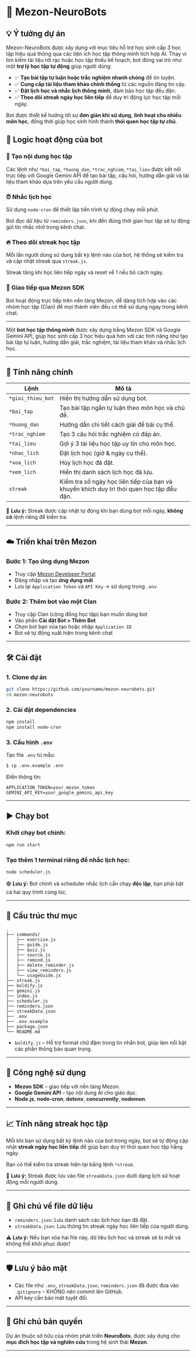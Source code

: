 # 🤖 Mezon-NeuroBots


## 💡 Ý tưởng dự án

Mezon-NeuroBots được xây dựng với mục tiêu hỗ trợ học sinh cấp 3 học tập hiệu quả thông qua các tiện ích học tập thông minh tích hợp AI. Thay vì tìm kiếm tài liệu rời rạc hoặc học tập thiếu kế hoạch, bot đóng vai trò như một **trợ lý học tập tự động** giúp người dùng:

- ✅ **Tạo bài tập tự luận hoặc trắc nghiệm nhanh chóng** để ôn luyện.
- ✅ **Cung cấp tài liệu tham khảo chính thống** từ các nguồn đáng tin cậy.
- ✅ **Đặt lịch học và nhắc lịch thông minh**, đảm bảo học tập đều đặn.
- ✅ **Theo dõi streak ngày học liên tiếp** để duy trì động lực học tập mỗi ngày.

Bot được thiết kế hướng tới sự **đơn giản khi sử dụng**, **linh hoạt cho nhiều môn học**, đồng thời giúp học sinh hình thành **thói quen học tập tự chủ**.

## 🧩 Logic hoạt động của bot

### 📝 Tạo nội dung học tập

Các lệnh như `*bai_tap`, `*huong_dan`, `*trac_nghiem`, `*tai_lieu` được kết nối trực tiếp với Google Gemini API để tạo bài tập, câu hỏi, hướng dẫn giải và tài liệu tham khảo dựa trên yêu cầu người dùng.

### ⏰ Nhắc lịch học

Sử dụng `node-cron` để thiết lập tiến trình tự động chạy mỗi phút.

Bot đọc dữ liệu từ `reminders.json`, khi đến đúng thời gian học tập sẽ tự động gửi tin nhắc nhở trong kênh chat.

### 🔥 Theo dõi streak học tập

Mỗi lần người dùng sử dụng bất kỳ lệnh nào của bot, hệ thống sẽ kiểm tra và cập nhật streak qua `streak.js`.

Streak tăng khi học liên tiếp ngày và reset về 1 nếu bỏ cách ngày.

### 💬 Giao tiếp qua Mezon SDK

Bot hoạt động trực tiếp trên nền tảng Mezon, dễ dàng tích hợp vào các nhóm học tập (Clan) để mọi thành viên đều có thể sử dụng ngay trong kênh chat.

---


Một **bot học tập thông minh** được xây dựng bằng Mezon SDK và Google Gemini API, giúp học sinh cấp 3 học hiệu quả hơn với các tính năng như tạo bài tập tự luận, hướng dẫn giải, trắc nghiệm, tài liệu tham khảo và nhắc lịch học.

---

## 🚀 Tính năng chính

| Lệnh | Mô tả |
|-----------------------|-------|
| `*gioi_thieu_bot` | Hiển thị hướng dẫn sử dụng bot. |
| `*bai_tap` | Tạo bài tập ngắn tự luận theo môn học và chủ đề. |
| `*huong_dan` | Hướng dẫn chi tiết cách giải đề bài cụ thể. |
| `*trac_nghiem` | Tạo 3 câu hỏi trắc nghiệm có đáp án. |
| `*tai_lieu` | Gợi ý 3 tài liệu học tập uy tín cho môn học. |
| `*nhac_lich` | Đặt lịch học (giờ & ngày cụ thể). |
| `*xoa_lich` | Hủy lịch học đã đặt. |
| `*xem_lich` | Hiển thị danh sách lịch học đã lưu. |
| `streak` | Kiểm tra số ngày học liên tiếp của bạn và khuyến khích duy trì thói quen học tập đều đặn. |

🧠 **Lưu ý:** Streak được cập nhật tự động khi bạn dùng bot mỗi ngày, **không có** lệnh riêng để kiểm tra.

---

## ☁️ Triển khai trên Mezon

### Bước 1: Tạo ứng dụng Mezon

- Truy cập [Mezon Developer Portal](https://mezon.ai/)
- Đăng nhập và tạo **ứng dụng mới**
- Lưu lại `Application Token` và `API Key` → sử dụng trong `.env`

### Bước 2: Thêm bot vào một Clan

- Truy cập Clan (cộng đồng học tập) bạn muốn dùng bot
- Vào phần **Cài đặt Bot > Thêm Bot**
- Chọn bot bạn vừa tạo hoặc nhập `Application ID`
- Bot sẽ tự động xuất hiện trong kênh chat

---

## 🛠️ Cài đặt

### 1. Clone dự án

```bash
git clone https://github.com/yourname/mezon-neurobots.git
cd mezon-neurobots
```

### 2. Cài đặt dependencies

```bash
npm install
npm install node-cron
```

### 3. Cấu hình `.env`

Tạo file `.env` từ mẫu:

```bash
$ cp .env.example .env
```

Điền thông tin:

```env
APPLICATION_TOKEN=your_mezon_token
GEMINI_API_KEY=your_google_gemini_api_key
```

---

## ▶️ Chạy bot

### Khởi chạy bot chính:

```bash
npm run start
```

### Tạo thêm 1 terminal riêng để nhắc lịch học:

```bash
node scheduler.js
```

🟢 **Lưu ý:** Bot chính và scheduler nhắc lịch cần chạy **độc lập**, bạn phải bật cả hai quy trình cùng lúc.

---

## 📁 Cấu trúc thư mục

```
.
├── commands/
│   ├── exercise.js
│   ├── guide.js
│   ├── quiz.js
│   ├── source.js
│   ├── remind.js
│   ├── delete_reminder.js
│   ├── view_reminders.js
│   └── usageGuide.js
├── streak.js
├── boldify.js
├── gemini.js
├── index.js
├── scheduler.js
├── reminders.json
├── streakData.json
├── .env
├── .env.example
├── package.json
└── README.md
```

- `boldify.js` – Hỗ trợ format chữ đậm trong tin nhắn bot, giúp làm nổi bật các phần thông báo quan trọng.

---

## 🧠 Công nghệ sử dụng

- **Mezon SDK** – giao tiếp với nền tảng Mezon.
- **Google Gemini API** – tạo nội dung AI cho giáo dục.
- **Node.js**, **node-cron**, **dotenv**, **concurrently**, **nodemon**.

---

## 📈 Tính năng streak học tập

Mỗi khi bạn sử dụng bất kỳ lệnh nào của bot trong ngày, bot sẽ tự động cập nhật **streak ngày học liên tiếp** để giúp bạn duy trì thói quen học tập hằng ngày.

Bạn có thể kiểm tra streak hiện tại bằng lệnh `*streak`.

🧠 **Lưu ý:** Streak được lưu vào file `streakData.json` dưới dạng lịch sử hoạt động mỗi người dùng.

---

## 📂 Ghi chú về file dữ liệu

- `reminders.json`: Lưu danh sách các lịch học bạn đã đặt.
- `streakData.json`: Lưu thông tin streak ngày học liên tiếp của người dùng.

⚠️ **Lưu ý:** Nếu bạn xóa hai file này, dữ liệu lịch học và streak sẽ bị mất và không thể khôi phục được!

---

## 🛡 Lưu ý bảo mật

- Các file như `.env`, `streakData.json`, `reminders.json` đã được đưa vào `.gitignore` – KHÔNG nên commit lên GitHub.
- API key cần bảo mật tuyệt đối.

---

## 🧪 Ghi chú bản quyền

Dự án thuộc sở hữu của nhóm phát triển **NeuroBots**, được xây dựng cho **mục đích học tập và nghiên cứu** trong hệ sinh thái **Mezon**.

---
